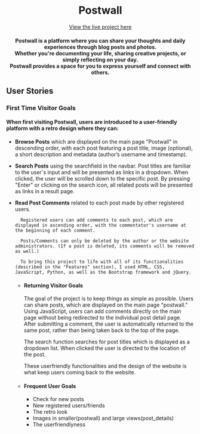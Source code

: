 <h1
  align="center" color:>Postwall
</h1>
<div align="center">
  <a
    href="https://postwall-500ee4318184.herokuapp.com/">View the live project here
  </a>
</div>

<h4 align="center">Postwall is a platform where you can share your thoughts and daily experiences through blog posts and photos. 
  <br>
  Whether you're documenting your life, sharing creative projects, or simply reflecting on your day.
  <br>
  Postwall provides a space for you to express yourself and connect with others.
</h4>


## User Stories

### First Time Visitor Goals
#### When first visiting Postwall, users are introduced to a user-friendly platform with a retro design where they can:
* <strong>Browse Posts</strong> which are displayed on the main page "Postwall" in descending order, with each post featuring a post title, image (optional), a short description and metadata (author’s username and timestamp).
  <br>
* <strong>Search Posts</strong> using the searchfield in the navbar. Post titles are familiar to the user´s input and will be presented as links in a dropdown. When clicked, the user will be scrolled down to the specific post. By pressing "Enter" or clicking on the search icon, all related posts will be presented as links in a result page.
  <br>
* <strong>Read Post Comments</strong> related to each post made by other registered users.
  <br>


        Registered users can add comments to each post, which are displayed in ascending order, with the commentator's username at the beginning of each comment.

        Posts/Comments can only be deleted by the author or the website administrators. (If a post is deleted, its comments will be removed as well.)

        To bring this project to life with all of its functionalities (described in the "Features" section), I used HTML, CSS, JavaScript, Python, as well as the Bootstrap framework and jQuery.

    -   #### Returning Visitor Goals

        The goal of the project is to keep things as simple as possible. Users can share posts, which are displayed on the main page "postwall." Using JavaScript, users can add   comments directly on the main page without being redirected to the individual post detail page. After submitting a comment, the user is automatically returned to the same post, rather than being taken back to the top of the page.

        The search function searches for post titles which is displayed as a dropdown list. When clicked the user is directed to the location of the post. 

        These userfriendly functionalities and the design of the website is what keep users coming back to the website. 


    -   #### Frequent User Goals

        * Check for new posts
        * New registered users/friends
        * The retro look
        * Images in smaller(postwall) and large views(post_details)
        * The userfriendlyness
